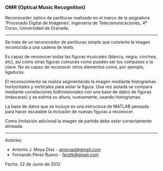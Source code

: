 ### OMR (Optical Music Recognition)

Reconocedor óptico de partituras realizado en el marco de la asignatura ‘Procesado Digital de Imágenes’, Ingeniería de Telecomunicaciones, 4º Curso, Universidad de Granada.

***

Se trata de un reconocedor de partituras simple que convierte la imagen reconocida a una cadena de texto. 

Es capaz de reconocer todas las figuras musicales (blanca, negra, corchea, etc), así como otras figuras comunes como pueden ser los compases o la clave. No es capaz de reconocer otros elementos como, por ejemplo, ligaduras.

El reconocimiento se realiza segmentando la imagen mediante histogramas horizontales y verticales para aislar la figura. Una vez aislada se compara mediante correlaciones bidimesionales con una base de datos de figuras (máscaras) y se estima su altura, nuevamente, usando histogramas.

La base de datos que se incluye es una estructura de MATLAB pensada para hacer escalable la inclusión de nuevas figuras a reconocer.

Como limitación adicional la imagen de partida debe estar correctamente alineada.

***

Autores:

* Antonio J. Moya Díaz - ajmoyad@gmail.com
* Fernando Pérez Bueno - ferztk@gmail.com


Fecha: 22 de Junio de 2012

